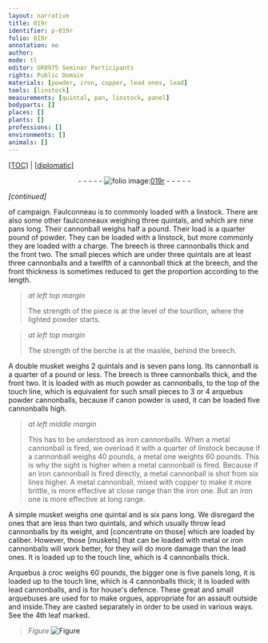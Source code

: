 ```yaml
---
layout: narrative
title: 019r
identifier: p-019r
folio: 019r
annotation: no
author:
mode: tl
editor: GR8975 Seminar Participants
rights: Public Domain
materials: [powder, iron, copper, lead ones, lead]
tools: [linstock]
measurements: [quintal, pan, linstock, panel]
bodyparts: []
places: []
plants: []
professions: []
environments: []
animals: []
---
```


<p><a href="{{ site.baseurl }}/translation/">[TOC]</a> | <a href="{{ site.baseurl }}/_texts/p-019r_tc.md/">[diplomatic]</a></p><div class="folio" align="center">- - - - - <a href="http://gallica.bnf.fr/ark:/12148/btv1b10500001g/f43.image" target="_blank"><img src="https://cu-mkp.github.io/2017-workshop-edition/assets/photo-icon.png" alt="folio image: " style="display:inline-block; margin-bottom:-3px;"/>019r</a> - - - - - </div>  
 
*[continued]*
  
 of campaign. Faulconneau is to commonly loaded with a <span class="tl">linstock</span>. There are also some other faulconneaux weighing three <span class="ms">quintal</span>s, and which are nine <span class="ms">pan</span>s long. Their cannonball weighs half a pound. Their load is a quarter pound of <span class="m">powder</span>. They can be loaded with a <span class="tl">linstock</span>, but more commonly they are loaded with a charge. The breech is three cannonballs thick and the front two. The small pieces which are under three <span class="ms">quintal</span>s are at least three cannonballs and a twelfth of a cannonball thick at the breech, and the front thickness is sometimes reduced to get the proportion according to the length.
 
> *at left top margin*
> 
> 
>   The strength of the piece is at the level of the tourillon, where the lighted <span class="m">powder</span> starts.
 
> *at left top margin*
> 
> 
>   The strength of the berche is at the maslée, behind the breech. 
 
 A double musket weighs 2 <span class="ms">quintal</span>s and is seven <span class="ms">pan</span>s long. Its cannonball is a quarter of a pound or less. The breech is three cannonballs thick, and the front two. It is loaded with as much <span class="m">powder</span> as cannonballs, to the top of the touch line, which is equivalent for such small pieces to 3 or 4 arquebus <span class="m">powder</span> cannonballs, because if canon <span class="m">powder</span> is used, it can be loaded five cannonballs high.
 
> *at left middle margin*
> 
> 
>   This has to be understood as <span class="m">iron</span> cannonballs. When a metal cannonball is fired, we overload it with a quarter of <span class="tl"><span class="ms">linstock</span></span> because if a cannonball weighs 40 pounds, a metal one weights 60 pounds. This is why the sight is higher when a metal cannonball is fired. Because if an <span class="m">iron</span> cannonball is fired directly, a metal cannonball is shot from six lines higher. A metal cannonball, mixed with <span class="m">copper</span> to make it more brittle, is more effective at close range than the <span class="m">iron</span> one. But an <span class="m">iron</span> one is more effective at long range. 
 
 A simple musket weighs one <span class="ms">quintal</span> and is six <span class="ms">pan</span>s long. We disregard the ones that are less than two <span class="ms">quintal</span>s, and which usually throw lead cannonballs by its weight, and [concentrate on those] which are loaded by caliber. However, those [muskets] that can be loaded with metal or <span class="m">iron</span> cannonballs will work better, for they will do more damage than the <span class="m">lead ones</span>. It is loaded up to the touch line, which is 4 cannonballs thick. 
 
 Arquebus à croc weighs 60 pounds, the bigger one is five <span class="ms">panel</span>s long, it is loaded up to the touch line, which is 4 cannonballs thick; it is loaded with <span class="m">lead</span> cannonballs, and is for house's defence. These great and small arquebuses are used for to make orgues, appropriate for an assault outside and inside.They are casted separately in order to be used in various ways. See the 4th leaf marked. 
> *Figure*
> <a href="https://drive.google.com/open?id=0B9-oNrvWdlO5WWY3VjdlVktqZVk" target="_blank"><img src="https://cu-mkp.github.io/GR8975-edition/assets/photo-icon.png" alt="Figure" style="display:inline-block; margin-bottom:-3px;"/></a>
 
 
